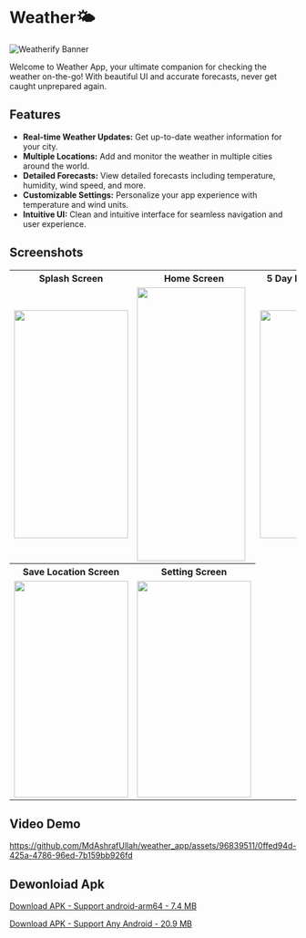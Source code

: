 # Weather🌤️

![Weatherify Banner](https://github.com/MdAshrafUllah/weather_app/assets/96839511/c106c8e9-aef1-48b5-9f12-f7d8af1c66e2)

Welcome to Weather App, your ultimate companion for checking the weather on-the-go! With beautiful UI and accurate forecasts, never get caught unprepared again.

## Features

- **Real-time Weather Updates:** Get up-to-date weather information for your city.
- **Multiple Locations:** Add and monitor the weather in multiple cities around the world.
- **Detailed Forecasts:** View detailed forecasts including temperature, humidity, wind speed, and more.
- **Customizable Settings:** Personalize your app experience with temperature and wind units.
- **Intuitive UI:** Clean and intuitive interface for seamless navigation and user experience.

## Screenshots
<table style="width:100%">
  <tr>
    <th>Splash Screen</th>
    <th>Home Screen</th>
    <th>5 Day Forecast Screen</th>
    <th>Search Screen</th>
  </tr>
  <tr>
    <td><img src="https://github.com/MdAshrafUllah/weather_app/assets/96839511/1f6a0220-3aa7-45e3-a7dd-f3e644249df3" width="200" height="400"></td>
    <td><img src="https://github.com/MdAshrafUllah/weather_app/assets/96839511/55530eb2-459f-492c-9e68-461190433ca9" width="190" height="480"></td>
    <td><img src="https://github.com/MdAshrafUllah/weather_app/assets/96839511/d7c93865-24a0-4a4c-a882-15dbe734ef66" width="200" height="400"></td>
    <td><img src="https://github.com/MdAshrafUllah/weather_app/assets/96839511/c2c03003-248e-4e11-a173-db98c13f5cca" width="200" height="400"></td>
  </tr>
  <tr>
    <th>Save Location Screen</th>
    <th>Setting Screen</th>
  </tr>
  <tr>
    <td><img src="https://github.com/MdAshrafUllah/weather_app/assets/96839511/6051d118-740c-4919-9808-44c0c5ba360d" width="200" height="380"></td>
    <td><img src="https://github.com/MdAshrafUllah/weather_app/assets/96839511/8fdf6dee-b831-418f-becf-fcb37e44b793" width="200" height="380"></td>
  </tr>
</table>

## Video Demo
https://github.com/MdAshrafUllah/weather_app/assets/96839511/0ffed94d-425a-4786-96ed-7b159bb926fd

## Dewonloiad Apk

   [Download APK - Support android-arm64 - 7.4 MB](https://drive.google.com/file/d/1DQ_lQADd-_bMMMt7N5fj10F3v4DaInTk/view?usp=sharing)

   [Download APK - Support Any Android - 20.9 MB](https://drive.google.com/file/d/1q_jKatUbPnalbxT8q173qmDMq8wP2cEX/view?usp=sharing)
